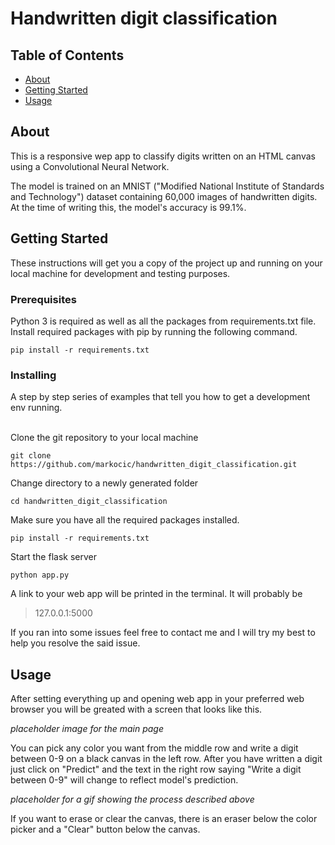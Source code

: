 # Handwritten digit classification

## Table of Contents
+ [About](#about)
+ [Getting Started](#getting_started)
+ [Usage](#usage)

## About <a name = "about"></a>
This is a responsive wep app to classify digits written on an HTML canvas using a Convolutional Neural Network.

The model is trained on an MNIST ("Modified National Institute of Standards and Technology") dataset containing 60,000 images of handwritten digits. At the time of writing this, the model's accuracy is 99.1%.

## Getting Started <a name = "getting_started"></a>
These instructions will get you a copy of the project up and running on your local machine for development and testing purposes. 

### Prerequisites

Python 3 is required as well as all the packages from requirements.txt file.
Install required packages with pip by running the following command.

```
pip install -r requirements.txt
```

### Installing

A step by step series of examples that tell you how to get a development env running.

<br>
Clone the git repository to your local machine

```
git clone https://github.com/markocic/handwritten_digit_classification.git
```

Change directory to a newly generated folder

```
cd handwritten_digit_classification
```

Make sure you have all the required packages installed.

```
pip install -r requirements.txt
```

Start the flask server

```
python app.py
```
A link to your web app will be printed in the terminal. It will probably be 

> 127.0.0.1:5000

If you ran into some issues feel free to contact me and I will try my best to help you resolve the said issue.

## Usage <a name = "usage"></a>

After setting everything up and opening web app in your preferred web browser you will be greated with a screen that looks like this.

*placeholder image for the main page*

You can pick any color you want from the middle row and write a digit between 0-9 on a black canvas in the left row. After you have written a digit just click on "Predict" and the text in the right row saying "Write a digit between 0-9" will change to reflect model's prediction.

*placeholder for a gif showing the process described above*

 If you want to erase or clear the canvas, there is an eraser below the color picker and a "Clear" button below the canvas.